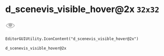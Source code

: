 # d_scenevis_visible_hover@2x `32x32`
<img src="/img/d_scenevis_visible_hover@2x.png" width=32 height=32>

``` CSharp
EditorGUIUtility.IconContent("d_scenevis_visible_hover@2x")
```
```
d_scenevis_visible_hover@2x
```

